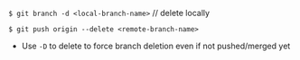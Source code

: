 `$ git branch -d <local-branch-name>` // delete locally

`$ git push origin --delete <remote-branch-name>`

- Use `-D` to delete to force branch deletion even if not pushed/merged yet

